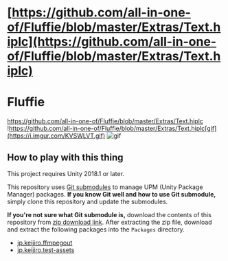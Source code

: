 # [https://github.com/all-in-one-of/Fluffie/blob/master/Extras/Text.hiplc](https://github.com/all-in-one-of/Fluffie/blob/master/Extras/Text.hiplc)

# Fluffie
https://github.com/all-in-one-of/Fluffie/blob/master/Extras/Text.hiplc
!https://github.com/all-in-one-of/Fluffie/blob/master/Extras/Text.hiplc[gif](https://i.imgur.com/KVSWLVT.gif)
![gif](https://i.imgur.com/n3DtgdC.gif)

How to play with this thing
---------------------------

This project requires Unity 2018.1 or later.

This repository uses [Git submodules] to manage UPM (Unity Package Manager)
packages. **If you know Git well and how to use Git submodule,** simply clone
this repository and update the submodules.

**If you're not sure what Git submodule is,** download the contents of this
repository from [zip download link]. After extracting the zip file, download
and extract the following packages into the `Packages` directory.

- [jp.keijiro.ffmpegout](https://github.com/keijiro/jp.keijiro.ffmpegout/archive/master.zip)
- [jp.keijiro.test-assets](https://github.com/keijiro/jp.keijiro.test-assets/archive/master.zip)

[zip download link]: https://github.com/keijiro/Fluffie/archive/master.zip
[Git submodules]: https://git-scm.com/book/en/v2/Git-Tools-Submodules
